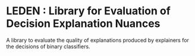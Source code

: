 # LEDEN : Library for Evaluation of Decision Explanation Nuances

A library to evaluate the quality of explanations produced by explainers for the decisions of binary classifiers.


